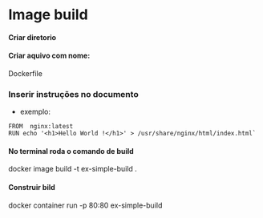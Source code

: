 # Image build

#### Criar diretorio
#### Criar aquivo com nome:
Dockerfile

### Inserir instruções no documento
- exemplo:

```
FROM  nginx:latest 
RUN echo '<h1>Hello World !</h1>' > /usr/share/nginx/html/index.html`
```

#### No terminal roda o comando de build
docker image build -t ex-simple-build .

#### Construir bild
docker container run -p 80:80 ex-simple-build
